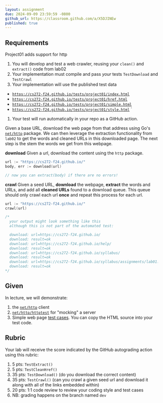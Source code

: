```yaml
---
layout: assignment
due: 2024-09-09 23:59:59 -0800
github_url: https://classroom.github.com/a/X5DJINEw
published: true
---
```


## Requirements
Project01 adds support for http

1. You will develop and test a web crawler, reusing your `clean()` and `extract()` code from lab02
1. Your implementation must compile and pass *your* tests `TestDownload` and `TestCrawl`
1. Your implementation will use the published test data
  - [`https://cs272-f24.github.io/tests/project01/index.html`](/tests/project01/index.html)
  - [`https://cs272-f24.github.io/tests/project01/href.html`](/tests/project01/href.html)
  - [`https://cs272-f24.github.io/tests/project01/simple.html`](/tests/project01/simple.html)
  - [`https://cs272-f24.github.io/tests/project01/style.html`](/tests/project01/style.html)
`
1. Your test will run automatically in your repo as a GitHub action.

Given a base URL, download the web page from that address using Go's [`net/http`](https://pkg.go.dev/net/http) package. We can then leverage the 
extraction functionality from `lab02` to get the words and cleaned URLs in this downloaded page. The next 
step is the stem the words we get from this webpage.

**download** Given a url, download the content using the `http` package.
```go
url := "https://cs272-f24.github.io/"
body, err := download(url)

// now you can extract(body) if there are no errors!
```

**crawl** Given a seed URL, **download** the webpage, **extract** the words and URLs, and add all **cleaned URLs** 
found to a download queue. This queue should only crawl each url **once** and repeat this process for each url.
```go
url := "https://cs272-f24.github.io/"
crawl(url)

/*
  your output might look something like this
  although this is not part of the automated test:

  download: url=https://cs272-f24.github.io/
  download: result=ok
  download: url=https://cs272-f24.github.io/help/
  download: result=ok
  download: url=https://cs272-f24.github.io/syllabus/
  download: result=ok
  download: url=https://cs272-f24.github.io/syllabus/assignments/lab01.html
  download: result=ok
*/
```
## Given

In lecture, we will demonstrate:
1. the [`net/http`](https://pkg.go.dev/net/http) client
1. [`net/http/httptest`](https://pkg.go.dev/net/http/httptest) for "mocking" a server
1. Simple web page [test cases](https://cs272-f24.github.io/tests/project01/). You can copy the HTML source into your test code.

## Rubric
Your lab will receive the score indicated by the GitHub autograding action using this rubric:
1. 5 pts: `TestExtract()`
1. 5 pts: `TestCleanHref()`
1. 35 pts: `TestDownload()` (do you download the correct content)
1. 35 pts: `TestCrawl()` (can you crawl a given seed url and download it along with all of the links embedded within)
1. 20 pts: 1:1 code review to review your coding style and test cases
1. NB: grading happens on the branch named `dev`